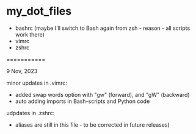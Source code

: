 # my_dot_files

+ bashrc (maybe I'll switch to Bash again from zsh - reason - all scripts work there)
+ vimrc
+ zshrc

===========

9 Nov, 2023

minor updates in .vimrc:

- added swap words option with "gw" (forward), and "gW" (backward)
- auto adding imports in Bash-scripts and Python code

udpdates in .zshrc:

- aliases are still in this file - to be corrected in future releases)
